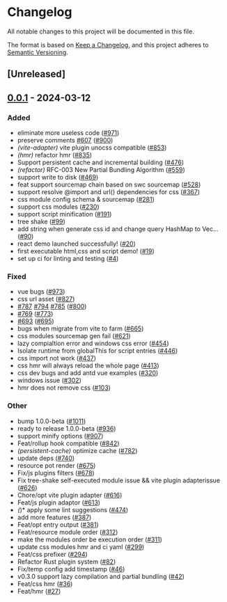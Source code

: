 # Changelog
All notable changes to this project will be documented in this file.

The format is based on [Keep a Changelog](https://keepachangelog.com/en/1.0.0/),
and this project adheres to [Semantic Versioning](https://semver.org/spec/v2.0.0.html).

## [Unreleased]

## [0.0.1](https://github.com/callqh/farm/releases/tag/farmfe_plugin_css-v0.0.1) - 2024-03-12

### Added
- eliminate more useless code ([#971](https://github.com/callqh/farm/pull/971))
- preserve comments [#607](https://github.com/callqh/farm/pull/607) ([#900](https://github.com/callqh/farm/pull/900))
- *(vite-adapter)* vite plugin unocss compatible ([#853](https://github.com/callqh/farm/pull/853))
- *(hmr)* refactor hmr ([#835](https://github.com/callqh/farm/pull/835))
- Support persistent cache and incremental building ([#476](https://github.com/callqh/farm/pull/476))
- *(refactor)* RFC-003 New Partial Bundling Algorithm ([#559](https://github.com/callqh/farm/pull/559))
- support write to disk ([#469](https://github.com/callqh/farm/pull/469))
- feat support sourcemap chain based on swc sourcemap ([#528](https://github.com/callqh/farm/pull/528))
- support resolve @import and url() dependencies for css ([#367](https://github.com/callqh/farm/pull/367))
- css module config schema & sourcemap ([#281](https://github.com/callqh/farm/pull/281))
- support css modules ([#230](https://github.com/callqh/farm/pull/230))
- support script minification ([#191](https://github.com/callqh/farm/pull/191))
- tree shake ([#99](https://github.com/callqh/farm/pull/99))
- add string when generate css id and change query HashMap to Vec… ([#90](https://github.com/callqh/farm/pull/90))
- react demo launched successfully! ([#20](https://github.com/callqh/farm/pull/20))
- first executable html,css and script demo! ([#19](https://github.com/callqh/farm/pull/19))
- set up ci for linting and testing ([#4](https://github.com/callqh/farm/pull/4))

### Fixed
- vue bugs ([#973](https://github.com/callqh/farm/pull/973))
- css url asset ([#827](https://github.com/callqh/farm/pull/827))
- [#787](https://github.com/callqh/farm/pull/787) [#794](https://github.com/callqh/farm/pull/794) [#785](https://github.com/callqh/farm/pull/785) ([#800](https://github.com/callqh/farm/pull/800))
- [#769](https://github.com/callqh/farm/pull/769) ([#773](https://github.com/callqh/farm/pull/773))
- [#693](https://github.com/callqh/farm/pull/693) ([#695](https://github.com/callqh/farm/pull/695))
- bugs when migrate from vite to farm ([#665](https://github.com/callqh/farm/pull/665))
- css modules sourcemap gen fail ([#621](https://github.com/callqh/farm/pull/621))
- lazy compialtion error and windows css error ([#454](https://github.com/callqh/farm/pull/454))
- Isolate runtime from globalThis for script entries ([#446](https://github.com/callqh/farm/pull/446))
- css import not work ([#437](https://github.com/callqh/farm/pull/437))
- css hmr will always reload the whole page ([#413](https://github.com/callqh/farm/pull/413))
- css dev bugs and add antd vue examples ([#320](https://github.com/callqh/farm/pull/320))
- windows issue ([#302](https://github.com/callqh/farm/pull/302))
- hmr does not remove css ([#103](https://github.com/callqh/farm/pull/103))

### Other
- bump 1.0.0-beta ([#1011](https://github.com/callqh/farm/pull/1011))
- ready to release 1.0.0-beta ([#936](https://github.com/callqh/farm/pull/936))
- support minify options ([#907](https://github.com/callqh/farm/pull/907))
- Feat/rollup hook compatible ([#842](https://github.com/callqh/farm/pull/842))
- *(persistent-cache)* optimize cache ([#782](https://github.com/callqh/farm/pull/782))
- update deps ([#740](https://github.com/callqh/farm/pull/740))
- resource pot render ([#675](https://github.com/callqh/farm/pull/675))
- Fix/js plugins filters ([#678](https://github.com/callqh/farm/pull/678))
- Fix tree-shake self-executed module issue && vite plugin adapterissue ([#626](https://github.com/callqh/farm/pull/626))
- Chore/opt vite plugin adapter ([#616](https://github.com/callqh/farm/pull/616))
- Feat/js plugin adaptor ([#613](https://github.com/callqh/farm/pull/613))
- *(*)* apply some lint suggestions ([#474](https://github.com/callqh/farm/pull/474))
- add more features ([#387](https://github.com/callqh/farm/pull/387))
- Feat/opt entry output ([#381](https://github.com/callqh/farm/pull/381))
- Feat/resource module order ([#312](https://github.com/callqh/farm/pull/312))
- make the modules order be execution order ([#311](https://github.com/callqh/farm/pull/311))
- update css modules hmr and ci yaml ([#299](https://github.com/callqh/farm/pull/299))
- Feat/css prefixer ([#294](https://github.com/callqh/farm/pull/294))
- Refactor Rust plugin system ([#82](https://github.com/callqh/farm/pull/82))
- Fix/temp config add timestamp ([#46](https://github.com/callqh/farm/pull/46))
- v0.3.0 support lazy compilation and partial bundling ([#42](https://github.com/callqh/farm/pull/42))
- Feat/css hmr ([#36](https://github.com/callqh/farm/pull/36))
- Feat/hmr ([#27](https://github.com/callqh/farm/pull/27))
